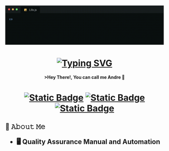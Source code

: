 ![](https://github.com/m-mdy-m/m-mdy-m/blob/main/Life.js.gif)

<h1 align="center">
  <a href="https://git.io/typing-svg"><img src="https://readme-typing-svg.demolab.com?font=Roboto+Mono&size=22&pause=1000&random=false&width=435&lines=Self-taught+Quality+Assurance%2C;Manual+and+Automation+Tester%2C;Love+to+learn+new+stuffs..%3C3+" alt="Typing SVG" /></a>
</h1>

<h4 align="center">>Hey There!, You can call me Andre 👋</h4>

<h1 align="center">
  <a href="https://www.instagram.com/andriyanto_sa/"><img alt="Static Badge" src="https://img.shields.io/badge/Instagram-DD2A7B?style=for-the-badge&logo=instagram&logoColor=%23ffffff&link=https%3A%2F%2Fwww.instagram.com%2Fandriyanto_sa%2F"></a>
  <a href="https://www.linkedin.com/in/andriyantosa/"><img alt="Static Badge" src="https://img.shields.io/badge/Linkedin-0077B5?style=for-the-badge&logo=linkedin&logoColor=%23ffffff"></a>
  <a href="https://www.facebook.com/andriyantoSA"><img alt="Static Badge" src="https://img.shields.io/badge/Facebook-316FF6?style=for-the-badge&logo=facebook&logoColor=%23ffffff"></a>
</h1>

<h2>📖 𝙰𝚋𝚘𝚞𝚝 𝙼𝚎
  <p>
<ul>
  <li>🖥 Quality Assurance Manual and Automation</li>
</ul>
</p>
</h2>





